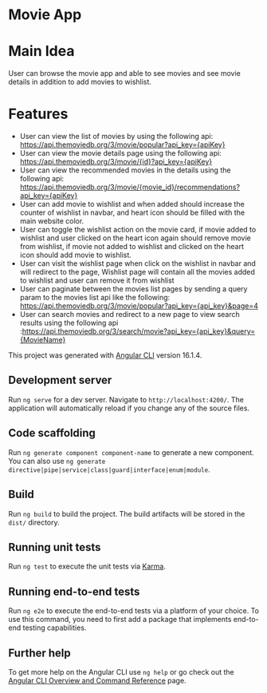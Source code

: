 # Movie App

# Main Idea
User can browse the movie app and able to see movies and see movie details in addition to
add movies to wishlist.

# Features
- User can view the list of movies by using the following api:
  https://api.themoviedb.org/3/movie/popular?api_key={apiKey} 
- User can view the movie details page using the following api:
  https://api.themoviedb.org/3/movie/{id}?api_key={apiKey}
- User can view the recommended movies in the details using the following api:
  https://api.themoviedb.org/3/movie/{movie_id}/recommendations?api_key={apiKey}
- User can add movie to wishlist and when added should increase the counter of wishlist in
  navbar, and heart icon should be filled with the main website color.
- User can toggle the wishlist action on the movie card, if movie added to wishlist and user
  clicked on the heart icon again should remove movie from wishlist, if movie not added to
  wishlist and clicked on the heart icon should add movie to wishlist.
- User can visit the wishlist page when click on the wishlist in navbar and will redirect to the
  page, Wishlist page will contain all the movies added to wishlist and user can remove it from
  wishlist
- User can paginate between the movies list pages by sending a query param to the
  movies list api like the following: https://api.themoviedb.org/3/movie/popular?api_key={api_key}&page=4
- User can search movies and redirect to a new page to view search results using the
  following api :https://api.themoviedb.org/3/search/movie?api_key={api_key}&query={MovieName}

This project was generated with [Angular CLI](https://github.com/angular/angular-cli) version 16.1.4.

## Development server

Run `ng serve` for a dev server. Navigate to `http://localhost:4200/`. The application will automatically reload if you change any of the source files.

## Code scaffolding

Run `ng generate component component-name` to generate a new component. You can also use `ng generate directive|pipe|service|class|guard|interface|enum|module`.

## Build

Run `ng build` to build the project. The build artifacts will be stored in the `dist/` directory.

## Running unit tests

Run `ng test` to execute the unit tests via [Karma](https://karma-runner.github.io).

## Running end-to-end tests

Run `ng e2e` to execute the end-to-end tests via a platform of your choice. To use this command, you need to first add a package that implements end-to-end testing capabilities.

## Further help

To get more help on the Angular CLI use `ng help` or go check out the [Angular CLI Overview and Command Reference](https://angular.io/cli) page.

